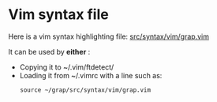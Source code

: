 # Vim syntax file
Here is a vim syntax highlighting file: [src/syntax/vim/grap.vim](src/syntax/vim/grap.vim)

It can be used by **either** :
*  Copying it to ~/.vim/ftdetect/
*  Loading it from ~/.vimrc with a line such as:
   ```
   source ~/grap/src/syntax/vim/grap.vim
   ```
